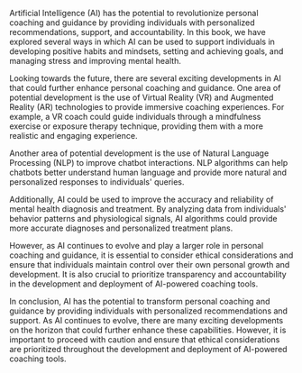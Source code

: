 
Artificial Intelligence (AI) has the potential to revolutionize personal coaching and guidance by providing individuals with personalized recommendations, support, and accountability. In this book, we have explored several ways in which AI can be used to support individuals in developing positive habits and mindsets, setting and achieving goals, and managing stress and improving mental health.

Looking towards the future, there are several exciting developments in AI that could further enhance personal coaching and guidance. One area of potential development is the use of Virtual Reality (VR) and Augmented Reality (AR) technologies to provide immersive coaching experiences. For example, a VR coach could guide individuals through a mindfulness exercise or exposure therapy technique, providing them with a more realistic and engaging experience.

Another area of potential development is the use of Natural Language Processing (NLP) to improve chatbot interactions. NLP algorithms can help chatbots better understand human language and provide more natural and personalized responses to individuals' queries.

Additionally, AI could be used to improve the accuracy and reliability of mental health diagnosis and treatment. By analyzing data from individuals' behavior patterns and physiological signals, AI algorithms could provide more accurate diagnoses and personalized treatment plans.

However, as AI continues to evolve and play a larger role in personal coaching and guidance, it is essential to consider ethical considerations and ensure that individuals maintain control over their own personal growth and development. It is also crucial to prioritize transparency and accountability in the development and deployment of AI-powered coaching tools.

In conclusion, AI has the potential to transform personal coaching and guidance by providing individuals with personalized recommendations and support. As AI continues to evolve, there are many exciting developments on the horizon that could further enhance these capabilities. However, it is important to proceed with caution and ensure that ethical considerations are prioritized throughout the development and deployment of AI-powered coaching tools.
